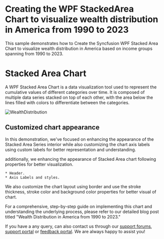 # Creating the WPF StackedArea Chart to visualize wealth distribution in America from 1990 to 2023

This sample demonstrates how to Create the Syncfusion WPF Stacked Area Chart to visualize wealth distribution in America based on income groups spanning from 1990 to 2023.

# Stacked Area Chart 

A WPF Stacked Area Chart is a data visualization tool used to represent the cumulative values of different categories over time. It is composed of multiple data series stacked on top of each other, with the area below the lines filled with colors to differentiate between the categories.

![WealthDistribution](https://github.com/SyncfusionExamples/Creating-the-WPF-StackedArea-Chart-to-visualize-wealth-distribution-in-America-from-1990-to-2023/assets/124584591/ffe8fa1c-23b3-4886-abb9-8bd5c1a7909d)

## Customized chart appearance

In this demonstration, we've focused on enhancing the appearance of the Stacked Area Series interior while also customizing the chart axis labels using custom labels for better representation and understanding.

additionally, we enhancing the appearance of Stacked Area chart following properties for better visualization.

    * Header.
    * Axis Labels and styles. 

We also customize the chart layout using border and use the stroke thickness, stroke color and background color properties for better visual of chart. 

For a comprehensive, step-by-step guide on implementing this chart and understanding the underlying process, please refer to our detailed blog post titled "Wealth Distribution in America from 1990 to 2023."

If you have a any query, can also contact us through our [support forums](https://www.syncfusion.com/forums), [support portal](https://support.syncfusion.com/) or [feedback portal](https://www.syncfusion.com/feedback). We are always happy to assist you!
